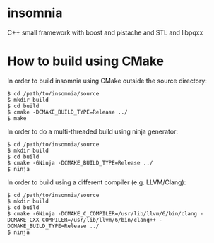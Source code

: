 # insomnia
C++ small framework with boost and pistache and STL and libpqxx

# How to build using CMake

In order to build insomnia using CMake outside the source directory:

```
$ cd /path/to/insomnia/source
$ mkdir build
$ cd build
$ cmake -DCMAKE_BUILD_TYPE=Release ../
$ make
```

In order to do a multi-threaded build using ninja generator:

```
$ cd /path/to/insomnia/source
$ mkdir build
$ cd build
$ cmake -GNinja -DCMAKE_BUILD_TYPE=Release ../
$ ninja
```

In order to build using a different compiler (e.g. LLVM/Clang):

```
$ cd /path/to/insomnia/source
$ mkdir build
$ cd build
$ cmake -GNinja -DCMAKE_C_COMPILER=/usr/lib/llvm/6/bin/clang -DCMAKE_CXX_COMPILER=/usr/lib/llvm/6/bin/clang++ -DCMAKE_BUILD_TYPE=Release ../
$ ninja
```
